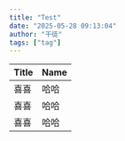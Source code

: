 ```yaml
---
title: "Test"
date: "2025-05-28 09:13:04"
author: "干徒"
tags: ["tag"]
---
```


| Title | Name |
| - | - |
| 喜喜 | 哈哈 |
| 喜喜 | 哈哈 |
| 喜喜 | 哈哈 |